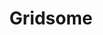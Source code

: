 ---
codehost: https://github.com/gridsome/gridsome
logohandle: gridsome
sort: gridsome
title: Gridsome
twitter: https://x.com/gridsome
website: https://gridsome.org/
---